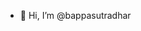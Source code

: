 - 👋 Hi, I’m @bappasutradhar

<!---
bappasutradhar/bappasutradhar is a ✨ special ✨ repository because its `README.md` (this file) appears on your GitHub profile.
You can click the Preview link to take a look at your changes.
--->
